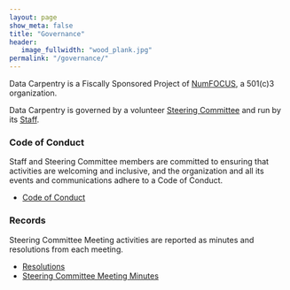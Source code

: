 ```yaml
---
layout: page
show_meta: false
title: "Governance"
header:
   image_fullwidth: "wood_plank.jpg"
permalink: "/governance/"
---
```


Data Carpentry is a Fiscally Sponsored Project of [NumFOCUS](http://www.numfocus.org), 
a 501(c)3 organization. 

Data Carpentry is governed by a volunteer [Steering Committee](/people/)
and run by its [Staff](/people/).

### Code of Conduct
Staff and Steering Committee members are committed to ensuring that activities are
welcoming and inclusive, and the organization and all its events and communications
adhere to a Code of Conduct.

- [Code of Conduct](/code-of-conduct/)

<h3>Records</h3>
Steering Committee Meeting activities are reported as minutes and resolutions from
each meeting. 

- [Resolutions](https://github.com/datacarpentry/steering-committee/tree/gh-pages/resolutions)
- [Steering Committee Meeting Minutes](/minutes/)

